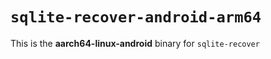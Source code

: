 # `sqlite-recover-android-arm64`

This is the **aarch64-linux-android** binary for `sqlite-recover`
